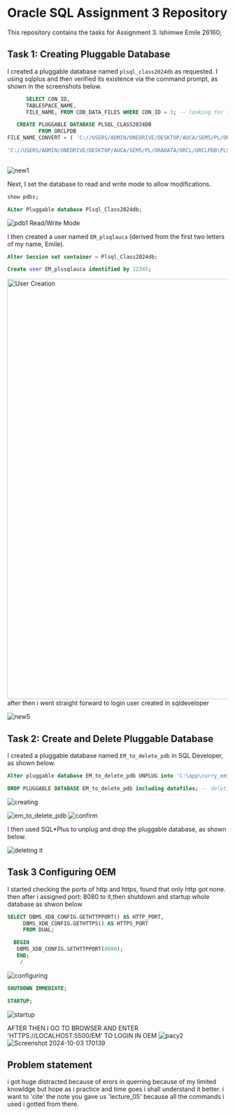 # Oracle SQL Assignment 3 Repository

This repository contains the tasks for Assignment 3. Ishimwe Emile 26160;

## Task 1: Creating Pluggable Database

I created a pluggable database named `plsql_class2024db` as requested. I using sqlplus  and then verified its existence via the command prompt, as shown in the screenshots below.
```sql
      SELECT CON_ID,
      TABLESPACE_NAME,
      FILE_NAME, FROM CDB_DATA_FILES WHERE CON_ID = 3; -- looking for target file

   CREATE PLUGGABLE DATABASE PLSQL_CLASS2024DB
          FROM ORCLPDB
FILE_NAME_CONVERT = ( 'C://USERS/ADMIN/ONEDRIVE/DESKTOP/AUCA/SEM5/PL/ORADATA/ORCL/ORCLPDB\'

'C://USERS/ADMIN/ONEDRIVE/DESKTOP/AUCA/SEM5/PL/ORADATA/ORCL/ORCLPDB\PLSQL_CLASS2024DB'); -- CREATING PDB
   
```


![new1](https://github.com/user-attachments/assets/a1780932-4c60-4397-9416-c6d2a5808908)

Next, I set the database to read and write mode to allow modifications.
```sql
show pdbs;

ALter Pluggable database Plsql_Class2024db;
```

![pdb1](https://github.com/user-attachments/assets/e86ad2dc-0ad3-462d-98f0-4936113decd2)
Read/Write Mode

I then created a user named `EM_plsqlauca` (derived from the first two letters of my name, Emile).
```sql
Alter Session set container = Plsql_Class2024db;

Create user EM_plssqlauca identified by 12345;
```
<img width="959" alt="User Creation" src="https://github.com/user-attachments/assets/6f557e0e-d18c-4667-92e1-1a8720ecac6c">
after then i went straight forward to login user created in sqldeveloper

![new5](https://github.com/user-attachments/assets/ae170fe3-65e8-4ee9-a316-9b3e2760619b)

## Task 2: Create and Delete Pluggable Database

I created a pluggable database named `EM_to_delete_pdb` in SQL Developer, as shown below.
```sql
Alter pluggable database EM_to_delete_pdb UNPLUG into 'C:\app\curry_emile\product\21c\admin\xe\dpdump\EM_to_delete_pdb.xml';

DROP PLUGGABLE DATABASE EM_to_delete_pdb including datafiles; -- deleting it
```

![creating](https://github.com/user-attachments/assets/976ca91d-dd24-40db-be3d-489e6dc0e093)

![em_to_delete_pdb](https://github.com/user-attachments/assets/27e289b1-812e-4afe-9a88-d48bae950306)
![confirm](https://github.com/user-attachments/assets/42eb097c-d6f3-4d40-95d5-629fdfa14394)


I then used SQL*Plus to unplug and drop the pluggable database, as shown below.

![deleting it](https://github.com/user-attachments/assets/52b6794d-3921-4d28-bdd0-7c1259445e01)


## Task 3 Configuring OEM

I started checking the ports of http and https, found that only http got none. then after i assigned port: 8080 to it,then shutdown and startup whole database as shwon below

```sql
SELECT DBMS_XDB_CONFIG.GETHTTPPORT() AS HTTP_PORT,
     DBMS_XDB_CONFIG.GETHTTPS() AS HTTPS_PORT
     FROM DUAL;

  BEGIN 
   DBMS_XDB_CONFIG.SETHTTPPORT(8080);
   END;
    /
```
![configuring](https://github.com/user-attachments/assets/71fad5a9-fc3c-4b00-8bc7-273839fc6019)
```sql
SHUTDOWN IMMEDIATE;

STARTUP;
```
![startup](https://github.com/user-attachments/assets/175d0d93-2f03-48d3-ac83-a85c75c67b58)

AFTER THEN I GO TO BROWSER AND ENTER 'HTTPS://LOCALHOST:5500/EM' TO LOGIN IN OEM
![pacy2](https://github.com/user-attachments/assets/839646a9-f849-4844-bf29-b9d8a85af5cb)
![Screenshot 2024-10-03 170139](https://github.com/user-attachments/assets/b3a1ca48-129d-4d8d-b138-d0c0cf1f0d70)



## Problem statement
i got huge distracted because of erors in querring because of my limited knowldge but hope as i practice and time goes i shall understand it better.
i want to 'cite' the note you gave us 'lecture_05' because all the commands i used i gotted from there.



